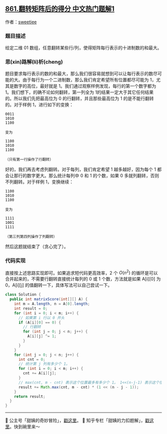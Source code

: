 ## [861.翻转矩阵后的得分 中文热门题解1](https://leetcode.cn/problems/score-after-flipping-matrix/solutions/100000/fan-zhuan-ju-zhen-tan-xin-xin-lu-li-chen-21h7)

作者：[sweetiee](https://leetcode.cn/u/sweetiee)


### 题目描述

给定二维 01 数组，任意翻转某些行/列，使得矩阵每行表示的十进制数的和最大。

### 思(xin)路解(li)析(cheng)

题目要求每行表示的数的和最大，那么我们很容易就想到可以让每行表示的数尽可能的大。由于每行为一个二进制数，那么我们肯定希望所有位置都尽可能为 1，尤其是数字的高位，最好就是 1。我们通过观察样例发现，每行的第一个数字都为 1。我们想下，的确不论如何翻转，第一列全为 1的结果一定大于其它任何结果的。所以我们先把最高位为 0 的行翻转，并且那些最高位为 1 的是不能行翻转的。对于样例 1，进行如下的变换：

```
0011
1010
1100

变为

1100
1010
1100

（只有第一行操作了行翻转）
```

好的，我们再去考虑列翻转。对于每列，我们肯定希望 1 越多越好，因为每个 1 都会让那行的数字更大。那么统计每列中 0 和 1 的个数，如果 0 多就列翻转，否则不列翻转。对于样例 1，变换继续：


```
1100
1010
1100

变为

1111
1001
1111

（第三列第四列操作了列翻转）
```

然后这题就结束了（贪心完了）。

### 代码实现

直接按上述思路实现即可。如果追求短代码更高效率，2 个 $O(n^2)$ 的循环是可以合并起来的，不需要行翻转直接统计每列的 0 或 1 个数，方法就是如果 A[i][0] 为 0，A[i][j] 的值翻转一下，具体写法可以自己尝试一下。

``` java
class Solution {
  public int matrixScore(int[][] A) {
    int m = A.length, n = A[0].length;
    int result = 0;
    for (int i = 0; i < m; i++) {
      // 如果第 i 行以 0 开头
      if (A[i][0] == 0) {
        // 行翻转
        for (int j = 0; j < n; j++) {
          A[i][j] ^= 1;
        }
      }
    }
    for (int j = 0; j < n; j++) {
      int cnt = 0;
      // 统计第 j 列有多少个 1。
      for (int i = 0; i < m; i++) {
        cnt += A[i][j];
      }
      // max(cnt, m - cnt) 表示这个位置最多有多少个 1。 1<<(n-j-1) 表示这个位置的1的大小。
      result += Math.max(cnt, m - cnt) * (1 << (n - j - 1));
    }
    return result;
  }
}
```

----

💖 公主号「甜姨的奇妙冒险」，[戳这里](https://sweeetiee-1256505723.cos.ap-beijing.myqcloud.com/sweetiee_wechat.jpeg)。 💖 知乎专栏「甜姨的力扣题解」，[戳这里](https://zhuanlan.zhihu.com/c_1224355183452614656)。快到碗里来～